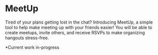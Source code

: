 # MeetUp
Tired of your plans getting lost in the chat? Introducing MeetUp, a simple tool to help make meeting up with your friends easier! You will be able to create meetups, invite others, and receive RSVPs to make organizing hangouts stress-free.  

*Current work in-progress
